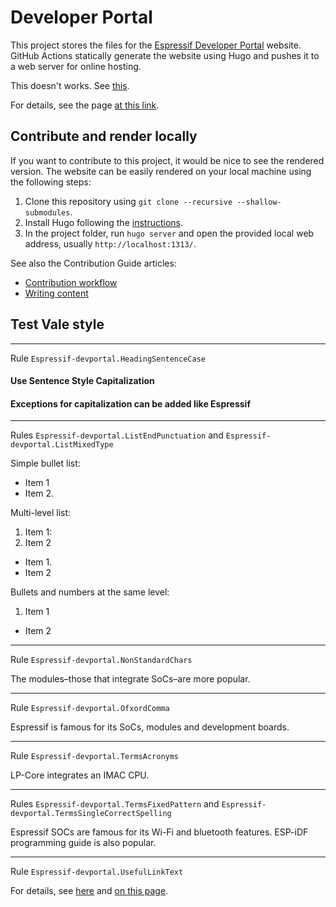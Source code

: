 # Developer Portal

This project stores the files for the [Espressif Developer Portal][] website. GitHub Actions statically generate the website using Hugo and pushes it to a web server for online hosting.

[Espressif Developer Portal]: https://developer.espressif.com/

This doesn't works. See [this](./content/blog/2025/03/esp32-bluetooth-clearing-the-air/index.md#impat).

For details, see the page [at this link](https://google.com).

## Contribute and render locally

If you want to contribute to this project, it would be nice to see the rendered version. The website can be easily rendered on your local machine using the following steps:

1. Clone this repository using `git clone --recursive --shallow-submodules`.
2. Install Hugo following the [instructions](https://gohugo.io/installation/).
3. In the project folder, run `hugo server` and open the provided local web address, usually `http://localhost:1313/`.

See also the Contribution Guide articles:

- [Contribution workflow](./content/pages/contribution-guide/contrib-workflow/index.md)
- [Writing content](./content/pages/contribution-guide/writing-content/index.md)

## Test Vale style

---

Rule `Espressif-devportal.HeadingSentenceCase`

#### Use Sentence Style Capitalization

#### Exceptions for capitalization can be added like Espressif

---

Rules `Espressif-devportal.ListEndPunctuation` and `Espressif-devportal.ListMixedType`

Simple bullet list:

- Item 1
- Item 2.

Multi-level list:

1. Item 1:
2. Item 2
  - Item 1.
  - Item 2

Bullets and numbers at the same level:

1. Item 1
- Item 2

---

Rule `Espressif-devportal.NonStandardChars`

The modules–those that integrate SoCs–are more popular.

---

Rule `Espressif-devportal.OfxordComma`

Espressif is famous for its SoCs, modules and development boards.

---

Rule `Espressif-devportal.TermsAcronyms`

LP-Core integrates an IMAC CPU.

---

Rules `Espressif-devportal.TermsFixedPattern` and `Espressif-devportal.TermsSingleCorrectSpelling`

Espressif SOCs are famous for its Wi-Fi and bluetooth features. ESP-iDF programming guide is also popular.

---

Rule `Espressif-devportal.UsefulLinkText`

For details, see [here](https://google.com) and [on this page][example].

[example]: https://google.com

